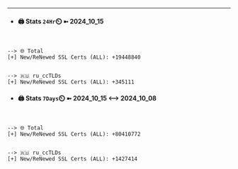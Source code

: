 

---
- #### 🖨️ **Stats** `24Hr`⏲️ ➼ 2024_10_15
```console


--> 🌐 Total
[+] New/ReNewed SSL Certs (ALL): +19448840


--> 🇷🇺 ru_ccTLDs
[+] New/ReNewed SSL Certs (ALL): +345111

```

- #### 🖨️ **Stats** `7Days`⏲️ ➼ 2024_10_15 <--> 2024_10_08
```console


--> 🌐 Total
[+] New/ReNewed SSL Certs (ALL): +80410772


--> 🇷🇺 ru_ccTLDs
[+] New/ReNewed SSL Certs (ALL): +1427414

```

